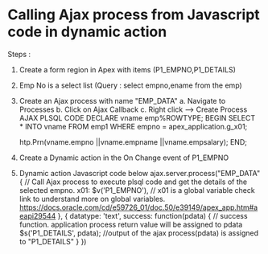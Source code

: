 # Calling Ajax process from Javascript code in dynamic action


Steps :
1. Create a form region in Apex with items (P1_EMPNO,P1_DETAILS)
2. Emp No is a select list (Query : select empno,ename from the emp)
3. Create an Ajax process with name "EMP_DATA"
   a. Navigate to Processes
   b. Click on Ajax Callback
   c. Right click --> Create Process
AJAX PLSQL CODE
DECLARE
    vname emp%ROWTYPE;
BEGIN
    SELECT *
    INTO   vname
    FROM   emp1
    WHERE  empno = apex_application.g_x01;

    htp.Prn(vname.empno
            ||vname.empname
            ||vname.empsalary);
END;    
4. Create a Dynamic action in the On Change event of P1_EMPNO
5. Dynamic action Javascript code below
ajax.server.process("EMP_DATA" {  // Call Ajax process to execute plsql code and get the details of the selected empno.
    x01: $v('P1_EMPNO'), // x01 is a global variable check link to understand more on global variables. https://docs.oracle.com/cd/e59726_01/doc.50/e39149/apex_app.htm#aeapi29544
}, {
    datatype: 'text',
    success: function(pdata) { // success function. application process return value will be assigned to pdata
        $s('P1_DETAILS', pdata); //output of the ajax process(pdata) is assigned to "P1_DETAILS"
    }
})
